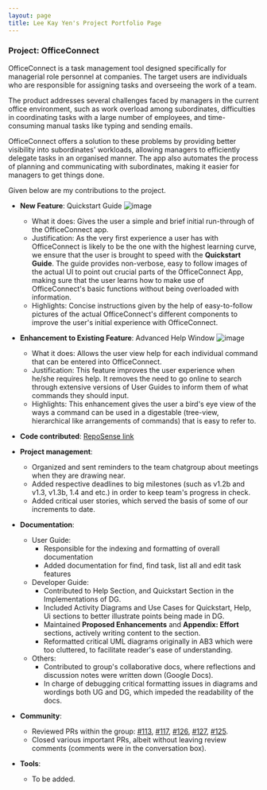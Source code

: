 ```yaml
---
layout: page
title: Lee Kay Yen's Project Portfolio Page
---
```


### Project: OfficeConnect

OfficeConnect is a task management tool designed specifically for managerial role personnel at companies. The target users are individuals who are responsible for assigning tasks and overseeing the work of a team.

The product addresses several challenges faced by managers in the current office environment, such as work overload among subordinates, difficulties in coordinating tasks with a large number of employees, and time-consuming manual tasks like typing and sending emails.

OfficeConnect offers a solution to these problems by providing better visibility into subordinates' workloads, allowing managers to efficiently delegate tasks in an organised manner. The app also automates the process of planning and communicating with subordinates, making it easier for managers to get things done. 

Given below are my contributions to the project.

* **New Feature**: Quickstart Guide
![image](https://user-images.githubusercontent.com/99934242/230768157-f28036b4-5797-42cb-be64-6e64b6baadd3.png)
  * What it does: Gives the user a simple and brief initial run-through of the OfficeConnect app.
  * Justification: As the very first experience a user has with OfficeConnect is likely to be the one with the highest learning curve, we ensure that the user is brought to speed with the **Quickstart Guide**. The guide provides non-verbose, easy to follow images of the actual UI to point out crucial parts of the OfficeConnect App, making sure that the user learns how to make use of OfficeConnect's basic functions without being overloaded with information.
  * Highlights: Concise instructions given by the help of easy-to-follow pictures of the actual OfficeConnect's different components to improve the user's initial experience with OfficeConnect.

* **Enhancement to Existing Feature**: Advanced Help Window
![image](https://user-images.githubusercontent.com/99934242/230768249-6d620227-7541-488e-ad3a-8671820efb6f.png)
  * What it does: Allows the user view help for each individual command that can be entered into OfficeConnect.
  * Justification: This feature improves the user experience when he/she requires help. It removes the need to go online to search through extensive versions of User Guides to inform them of what commands they should input.
  * Highlights: This enhancement gives the user a bird's eye view of the ways a command can be used in a digestable (tree-view, hierarchical like arrangements of commands) that is easy to refer to.


* **Code contributed**: [RepoSense link](https://nus-cs2103-ay2223s2.github.io/tp-dashboard/?search=kayyenl&sort=groupTitle&sortWithin=title&timeframe=commit&mergegroup=&groupSelect=groupByRepos&breakdown=true&checkedFileTypes=docs~functional-code~test-code~other&since=2023-02-17)

* **Project management**:
  * Organized and sent reminders to the team chatgroup about meetings when they are drawing near.
  * Added respective deadlines to big milestones (such as v1.2b and v1.3, v1.3b, 1.4 and etc.) in order to keep team's progress in check.
  * Added critical user stories, which served the basis of some of our increments to date.

* **Documentation**:
  * User Guide:
    * Responsible for the indexing and formatting of overall documentation
    * Added documentation for find, find task, list all and edit task features
  * Developer Guide:
    * Contributed to Help Section, and Quickstart Section in the Implementations of DG.
    * Included Activity Diagrams and Use Cases for Quickstart, Help, Ui sections to better illustrate points being made in DG.
    * Maintained **Proposed Enhancements** and **Appendix: Effort** sections, actively writing content to the section.
    * Reformatted critical UML diagrams originally in AB3 which were too cluttered, to facilitate reader's ease of understanding.
  * Others:
    * Contributed to group's collaborative docs, where reflections and discussion notes were written down (Google Docs).
    * In charge of debugging critical formatting issues in diagrams and wordings both UG and DG, which impeded the readability of the docs.

* **Community**:
  * Reviewed PRs within the group: [\#113](https://github.com/AY2223S2-CS2103-F10-1/tp/pull/113), [\#117](https://github.com/AY2223S2-CS2103-F10-1/tp/pull/117), [\#126](https://github.com/AY2223S2-CS2103-F10-1/tp/pull/126), [\#127](https://github.com/AY2223S2-CS2103-F10-1/tp/pull/127), [\#125](https://github.com/AY2223S2-CS2103-F10-1/tp/pull/125).
  * Closed various important PRs, albeit without leaving review comments (comments were in the conversation box).

* **Tools**:
  * To be added.
